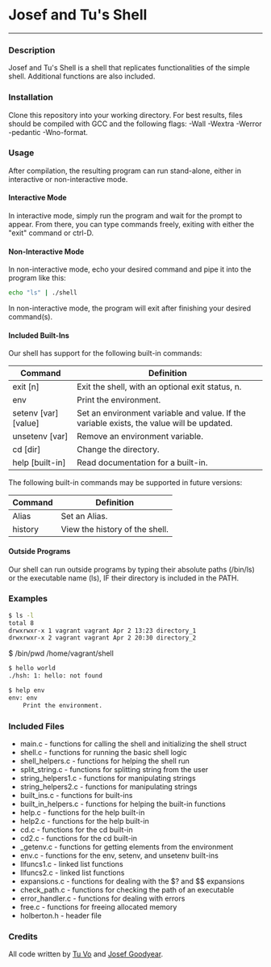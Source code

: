 # Josef and Tu's Shell
- - - 
### Description
Josef and Tu's Shell is a shell that replicates functionalities of the simple shell. Additional functions are also included.

### Installation
Clone this repository into your working directory. For best results, files should be compiled with GCC and the following flags: -Wall -Wextra -Werror -pedantic -Wno-format.

### Usage
After compilation, the resulting program can run stand-alone, either in interactive or non-interactive mode.

#### Interactive Mode
In interactive mode, simply run the program and wait for the prompt to appear. From there, you can type commands freely, exiting with either the "exit" command or ctrl-D.

#### Non-Interactive Mode
In non-interactive mode, echo your desired command and pipe it into the program like this:
```sh
echo "ls" | ./shell
```
In non-interactive mode, the program will exit after finishing your desired command(s).

#### Included Built-Ins
Our shell has support for the following built-in commands:

Command | Definition
--------|---------------
exit [n] | Exit the shell, with an optional exit status, n.
env      | Print the environment.
setenv [var] [value] | Set an environment variable and value. If the variable exists, the value will be updated.
unsetenv [var] | Remove an environment variable.
cd [dir] | Change the directory.
help [built-in] | Read documentation for a built-in.

The following built-in commands may be supported in future versions:

Command | Definition
--------|---------------
Alias   | Set an Alias.
history | View the history of the shell.


#### Outside Programs
Our shell can run outside programs by typing their absolute paths (/bin/ls) or the executable name (ls), IF their directory is included in the PATH.

### Examples

```sh
$ ls -l
total 8
drwxrwxr-x 1 vagrant vagrant Apr 2 13:23 directory_1
drwxrwxr-x 2 vagrant vagrant Apr 2 20:30 directory_2
```
$ /bin/pwd
/home/vagrant/shell
```sh
$ hello world
./hsh: 1: hello: not found
```
```sh
$ help env
env: env
	Print the environment.
```
### Included Files
 
 - main.c - functions for calling the shell and initializing the shell struct
 - shell.c - functions for running the basic shell logic
 - shell_helpers.c - functions for helping the shell run
 - split_string.c - functions for splitting string from the user
 - string_helpers1.c - functions for manipulating strings
 - string_helpers2.c - functions for manipulating strings
 - built_ins.c - functions for built-ins
 - built_in_helpers.c - functions for helping the built-in functions
 - help.c - functions for the help built-in
 - help2.c - functions for the help built-in
 - cd.c - functions for the cd built-in
 - cd2.c - functions for the cd built-in
 - _getenv.c - functions for getting elements from the environment
 - env.c - functions for the env, setenv, and unsetenv built-ins
 - llfuncs1.c - linked list functions
 - llfuncs2.c - linked list functions
 - expansions.c - functions for dealing with the $? and $$ expansions
 - check_path.c - functions for checking the path of an executable
 - error_handler.c - functions for dealing with errors
 - free.c - functions for freeing allocated memory
 - holberton.h - header file

### Credits
All code written by [Tu Vo](https://github.com/tuvo1106) and [Josef Goodyear](https://github.com/JosefGoodyear).

